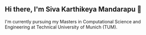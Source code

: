 ## Hi there, I'm Siva Karthikeya Mandarapu 👋

I'm currently pursuing my Masters in Computational Science and Engineering at Technical University of Munich (TUM).
<!--
**karthikeya-ms/karthikeya-ms** is a ✨ _special_ ✨ repository because its `README.md` (this file) appears on your GitHub profile.



Here are some ideas to get you started:

- 🔭 I’m currently working on ...
- 🌱 I’m currently learning ...
- 👯 I’m looking to collaborate on ...
- 🤔 I’m looking for help with ...
- 💬 Ask me about ...
- 📫 How to reach me: ...
- 😄 Pronouns: ...
- ⚡ Fun fact: ...
-->
